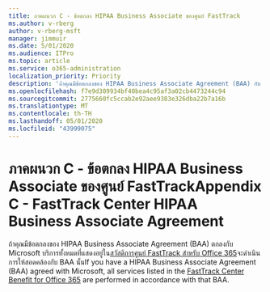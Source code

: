 ```yaml
---
title: ภาคผนวก C - ข้อตกลง HIPAA Business Associate ของศูนย์ FastTrack
ms.author: v-rberg
author: v-rberg-msft
manager: jimmuir
ms.date: 5/01/2020
ms.audience: ITPro
ms.topic: article
ms.service: o365-administration
localization_priority: Priority
description: 'ถ้าคุณมีข้อตกลงของ HIPAA Business Associate Agreement (BAA) กับ Microsoft สําหรับบริการ FastTrack บริการทั้งหมดที่แสดงรายการอยู่ในสวัสดิการศูนย์ FastTrack สําหรับ Office 365 จะรวมอยู่ใน BAA นั้นยกเว้น:'
ms.openlocfilehash: f7e9d309934bf40bea4c95af3a02cb4473244c94
ms.sourcegitcommit: 2775660fc5ccab2e92aee9383e326dba22b7a16b
ms.translationtype: MT
ms.contentlocale: th-TH
ms.lasthandoff: 05/01/2020
ms.locfileid: "43999075"
---
```

# <a name="appendix-c---fasttrack-center-hipaa-business-associate-agreement"></a><span data-ttu-id="047c1-103">ภาคผนวก C - ข้อตกลง HIPAA Business Associate ของศูนย์ FastTrack</span><span class="sxs-lookup"><span data-stu-id="047c1-103">Appendix C - FastTrack Center HIPAA Business Associate Agreement</span></span>

<span data-ttu-id="047c1-104">ถ้าคุณมีข้อตกลงของ HIPAA Business Associate Agreement (BAA) ตกลงกับ Microsoft บริการทั้งหมดที่แสดงอยู่ใน[สวัสดิการศูนย์ FastTrack สําหรับ Office 365](O365-fasttrack-benefit-for-office-365.md)จะดําเนินการให้สอดคล้องกับ BAA นั้น</span><span class="sxs-lookup"><span data-stu-id="047c1-104">If you have a HIPAA Business Associate Agreement (BAA) agreed with Microsoft, all services listed in the [FastTrack Center Benefit for Office 365](O365-fasttrack-benefit-for-office-365.md) are performed in accordance with that BAA.</span></span>


